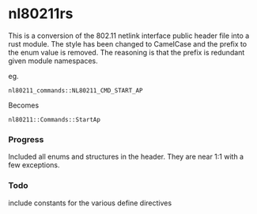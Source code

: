 # nl80211rs

This is a conversion of the 802.11 netlink interface public header file into a rust module. The style has been changed to CamelCase and the prefix to the enum value is removed. The reasoning is that the prefix is redundant given module namespaces.

eg.

`nl80211_commands::NL80211_CMD_START_AP`

Becomes

`nl80211::Commands::StartAp`


### Progress

Included all enums and structures in the header. They are near 1:1 with a few exceptions.

### Todo

include constants for the various define directives
